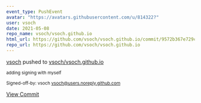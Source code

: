 ```yaml
---
event_type: PushEvent
avatar: "https://avatars.githubusercontent.com/u/814322?"
user: vsoch
date: 2021-05-08
repo_name: vsoch/vsoch.github.io
html_url: https://github.com/vsoch/vsoch.github.io/commit/9572b367e729ca8aabb72cac18c1cdfb94be39f1
repo_url: https://github.com/vsoch/vsoch.github.io
---
```


<a href='https://github.com/vsoch' target='_blank'>vsoch</a> pushed to <a href='https://github.com/vsoch/vsoch.github.io' target='_blank'>vsoch/vsoch.github.io</a>

<small>adding signing with myself

Signed-off-by: vsoch <vsoch@users.noreply.github.com></small>

<a href='https://github.com/vsoch/vsoch.github.io/commit/9572b367e729ca8aabb72cac18c1cdfb94be39f1' target='_blank'>View Commit</a>